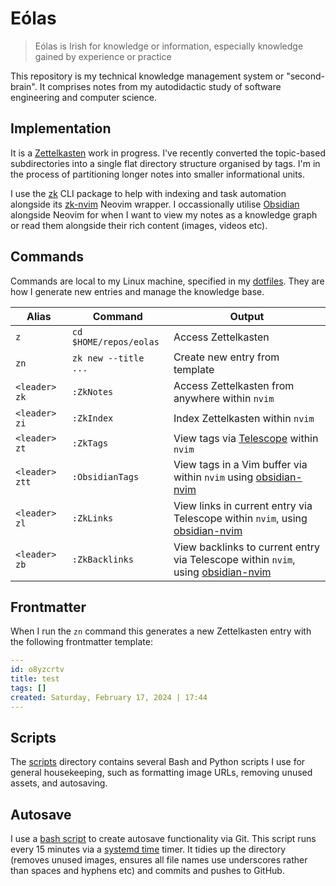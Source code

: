 # Eólas

> Eólas is Irish for knowledge or information, especially knowledge gained by
> experience or practice

This repository is my technical knowledge management system or "second-brain".
It comprises notes from my autodidactic study of software engineering and
computer science.

## Implementation

It is a [Zettelkasten](https://en.wikipedia.org/wiki/Zettelkasten) work in
progress. I've recently converted the topic-based subdirectories into a single
flat directory structure organised by tags. I'm in the process of partitioning
longer notes into smaller informational units.

I use the [zk](https://github.com/zk-org/zk) CLI package to help with indexing
and task automation alongside its [zk-nvim](https://github.com/zk-org/zk-nvim)
Neovim wrapper. I occassionally utilise [Obsidian](https://obsidian.md/)
alongside Neovim for when I want to view my notes as a knowledge graph or read
them alongside their rich content (images, videos etc).

## Commands

Commands are local to my Linux machine, specified in my
[dotfiles](https://github.com/thomasabishop/dotfiles). They are how I generate
new entries and manage the knowledge base.

| Alias          | Command                | Output                                                                                                                       |
| -------------- | ---------------------- | ---------------------------------------------------------------------------------------------------------------------------- |
| `z`            | `cd $HOME/repos/eolas` | Access Zettelkasten                                                                                                          |
| `zn`           | `zk new --title ...`   | Create new entry from template                                                                                               |
| `<leader> zk`  | `:ZkNotes`             | Access Zettelkasten from anywhere within `nvim`                                                                              |
| `<leader> zi`  | `:ZkIndex`             | Index Zettelkasten within `nvim`                                                                                             |
| `<leader> zt`  | `:ZkTags`              | View tags via [Telescope](https://github.com/nvim-telescope/telescope.nvim) within `nvim`                                    |
| `<leader> ztt` | `:ObsidianTags`        | View tags in a Vim buffer via within `nvim` using [obsidian-nvim](https://github.com/epwalsh/obsidian.nvim)                  |
| `<leader> zl`  | `:ZkLinks`             | View links in current entry via Telescope within `nvim`, using [obsidian-nvim](https://github.com/epwalsh/obsidian.nvim)     |
| `<leader> zb`  | `:ZkBacklinks`         | View backlinks to current entry via Telescope within `nvim`, using [obsidian-nvim](https://github.com/epwalsh/obsidian.nvim) |

## Frontmatter

When I run the `zn` command this generates a new Zettelkasten entry with the
following frontmatter template:

```yaml
---
id: o8yzcrtv
title: test
tags: []
created: Saturday, February 17, 2024 | 17:44
---
```

## Scripts

The [scripts](/scripts) directory contains several Bash and Python scripts I use
for general housekeeping, such as formatting image URLs, removing unused assets,
and autosaving.

## Autosave

I use a [bash script](./scripts/auto_save.sh) to create autosave functionality
via Git. This script runs every 15 minutes via a
[systemd time](https://github.com/thomasabishop/dotfiles/tree/master/systemd/zettelkasten_autosave)
timer. It tidies up the directory (removes unused images, ensures all file names
use underscores rather than spaces and hyphens etc) and commits and pushes to
GitHub.
